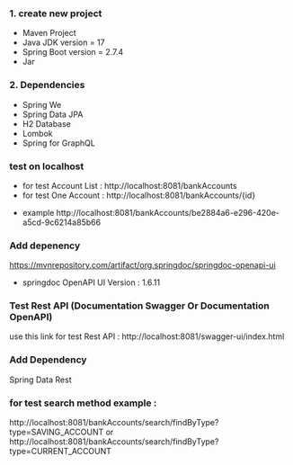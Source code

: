 ### 1. create new project 
* Maven Project
* Java JDK version = 17
* Spring Boot version = 2.7.4
* Jar
### 2. Dependencies
* Spring We 
* Spring Data JPA
* H2 Database 
* Lombok
* Spring for GraphQL

### test on localhost
* for test Account List : 
  http://localhost:8081/bankAccounts
* for test One Account :
  http://localhost:8081/bankAccounts/{id}
+ example
  http://localhost:8081/bankAccounts/be2884a6-e296-420e-a5cd-9c6214a85b66
### Add depenency 
https://mvnrepository.com/artifact/org.springdoc/springdoc-openapi-ui
* springdoc OpenAPI UI Version : 1.6.11

### Test Rest API (Documentation Swagger Or Documentation OpenAPI)
use this link for test Rest API : 
http://localhost:8081/swagger-ui/index.html

### Add Dependency 
Spring Data Rest

### for test search method example : 
http://localhost:8081/bankAccounts/search/findByType?type=SAVING_ACCOUNT
or
http://localhost:8081/bankAccounts/search/findByType?type=CURRENT_ACCOUNT
